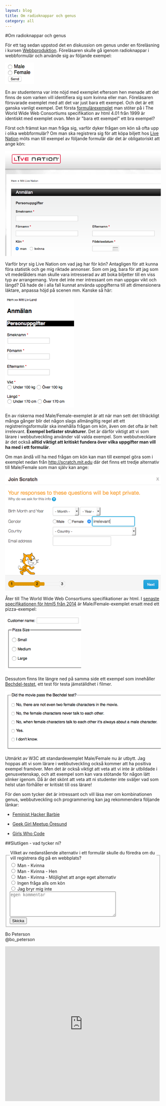 ```yaml
---
layout: blog
title: Om radioknappar och genus
category: all
---
```


#Om radioknappar och genus

För ett tag sedan uppstod det en diskussion om genus under en föreläsning i kursen [Webbproduktion](http://edu.mah.se/sv/Course/ME135A#Syllabus). Föreläsaren skulle gå igenom radioknappar i webbformulär och använde sig av följande exempel:

![](/assets/img/radiogenusmalefemale.png)

En av studenterna var inte nöjd med exemplet eftersom hen menade att det finns de som varken vill identifiera sig som kvinna eller man. Föreläsaren försvarade exemplet med att det var just bara ett exempel. Och det är ett ganska vanligt exempel. Det första [formulärexemplet](http://www.w3.org/TR/html401/interact/forms.html#h-17.1) man stöter på i The World Wide Web Consortiums specifikation av html 4.01 från 1999 är identiskt med exemplet ovan. Men är "bara ett exempel" ett bra exempel?

Först och främst kan man fråga sig, varför dyker frågan om kön så ofta upp i olika webbformulär? Om man ska registrera sig för att köpa biljett hos [Live Nation](http://www.livenation.se) möts man till exempel av följande formulär där det är obligatoriskt att ange kön: 

![](/assets/img/radiogenuslivenation.png)

Varför bryr sig Live Nation om vad jag har för kön? Antagligen för att kunna föra statistik och ge mig riktade annonser. Som om jag, bara för att jag som vit medelålders man skulle vara intresserad av att boka biljetter till en viss typ av arrangemang. Vore det inte mer intressant om man uppgav vikt och längd? Då hade de i alla fall kunnat använda uppgifterna till att dimensionera läktare, anpassa höjd på scenen mm. Kanske så här:

![](/assets/img/radiogenuslangdvikt.png)

En av riskerna med Male/Female-exemplet är att när man sett det tillräckligt många gånger blir det någon slags allmängiltig regel att ett registreringsformulär ska innehålla frågan om kön, även om det ofta är helt irrelevant. **Exempel befäster strukturer**. Det är därför viktigt att vi som lärare i webbutveckling använder väl valda exempel. Som webbutvecklare är det också **alltid viktigt att kritiskt fundera över vilka uppgifter man vill ha med i ett formulär**. 

Om man ändå vill ha med frågan om kön kan man till exempel göra som i exemplet nedan från <http://scratch.mit.edu> där det finns ett tredje alternativ till Male/Female som man själv kan ange:

![](/assets/img/radiogenusscratch.png)

Åter till The World Wide Web Consortiums specifikationer av html. I [senaste specifikationen för html5 från 2014](http://www.w3.org/TR/html5/forms.html#introduction-1) är Male/Female-exemplet ersatt med ett pizza-exempel:

![](/assets/img/radiogenuspizza.png)

Dessutom finns lite längre ned på samma side ett exempel som innehåller [Bechdel-testet](http://en.wikipedia.org/wiki/Bechdel_test), ett test för testa jämställdhet i filmer. 

![](/assets/img/radiogenusbechdel.png)

Utmärkt av W3C att standardexemplet Male/Female nu är utbytt. Jag hoppas att vi som lärare i webbutveckling också kommer att ha positiva exempel framöver. Men det är också viktigt att veta att vi inte är utbildade i genusvetenskap, och att exempel som kan vara stötande för någon lätt slinker igenom. Då är det skönt att veta att ni studenter inte sväljer vad som helst utan förhåller er kritiskt till oss lärare!

För den som tycker det är intressant och vill läsa mer om kombinationen genus, webbutveckling och programmering kan jag rekommendera följande länkar:

- [Feminist Hacker Barbie](http://www.wired.com/2014/11/feminist-hacker-barbie-just-little-girls-need/)

- [Geek Girl Meetup Öresund](http://geekgirlmeetup.com/oresund/)

- [Girls Who Code](http://girlswhocode.com)

##Slutligen - vad tycker ni? 

<form action="http://ddwap.mah.se/k3bope/genus/reply.php" method="get">
<fieldset>
 <legend>Vilket av nedanstående alternativ i ett formulär skulle du föredra om du vill registrera dig på en webbplats?</legend>
<input type="radio" value="0" name="formalternative"> Man - Kvinna<br>
<input type="radio" value="1" name="formalternative"> Man - Kvinna - Hen<br>
<input type="radio" value="2" name="formalternative"> Man - Kvinna - Möjlighet att ange eget alternativ<br>
<input type="radio" value="3" name="formalternative"> Ingen fråga alls om kön<br>
<input type="radio" value="4" name="formalternative"> Jag bryr mig inte<br>
<textarea rows="5" cols="40" name="comment" placeholder="egen kommentar"></textarea><br>
<input type="submit" value="Skicka">
</fieldset>
</form>

Bo Peterson  
@bo_peterson

<iframe frameborder="0" src="http://ddwap.mah.se/k3bope/genus/result.php" width="500" height="500">
</iframe>
